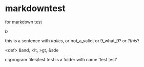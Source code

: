 # markdowntest
for markdown test

_b_

this is a sentence with _italics_, or not_a_valid, or 9_what_9? or ?_this_?

<abc>

&lt;def&gt;  &and, <lt, >gt, &amp;sde


c:\program files\test test is a folder with name 'test test'

